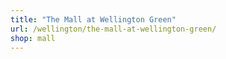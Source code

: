 ```yaml
---
title: "The Mall at Wellington Green"
url: /wellington/the-mall-at-wellington-green/
shop: mall
---
```

